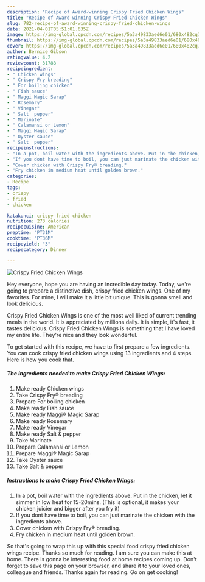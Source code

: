 ```yaml
---
description: "Recipe of Award-winning Crispy Fried Chicken Wings"
title: "Recipe of Award-winning Crispy Fried Chicken Wings"
slug: 782-recipe-of-award-winning-crispy-fried-chicken-wings
date: 2021-04-01T05:51:01.635Z
image: https://img-global.cpcdn.com/recipes/5a3a49833aed6e01/680x482cq70/crispy-fried-chicken-wings-recipe-main-photo.jpg
thumbnail: https://img-global.cpcdn.com/recipes/5a3a49833aed6e01/680x482cq70/crispy-fried-chicken-wings-recipe-main-photo.jpg
cover: https://img-global.cpcdn.com/recipes/5a3a49833aed6e01/680x482cq70/crispy-fried-chicken-wings-recipe-main-photo.jpg
author: Bernice Gibson
ratingvalue: 4.2
reviewcount: 31788
recipeingredient:
- " Chicken wings"
- " Crispy Fry breading"
- " For boiling chicken"
- " Fish sauce"
- " Maggi Magic Sarap"
- " Rosemary"
- " Vinegar"
- " Salt  pepper"
- " Marinate"
- " Calamansi or Lemon"
- " Maggi Magic Sarap"
- " Oyster sauce"
- " Salt  pepper"
recipeinstructions:
- "In a pot, boil water with the ingredients above. Put in the chicken, let it simmer in low heat for 15-20mins. (This is optional, it makes your chicken juicier and bigger after you fry it)"
- "If you dont have time to boil, you can just marinate the chicken with the ingredients above."
- "Cover chicken with Crispy Fry®️ breading."
- "Fry chicken in medium heat until golden brown."
categories:
- Recipe
tags:
- crispy
- fried
- chicken

katakunci: crispy fried chicken 
nutrition: 273 calories
recipecuisine: American
preptime: "PT31M"
cooktime: "PT36M"
recipeyield: "3"
recipecategory: Dinner

---
```



![Crispy Fried Chicken Wings](https://img-global.cpcdn.com/recipes/5a3a49833aed6e01/680x482cq70/crispy-fried-chicken-wings-recipe-main-photo.jpg)

Hey everyone, hope you are having an incredible day today. Today, we're going to prepare a distinctive dish, crispy fried chicken wings. One of my favorites. For mine, I will make it a little bit unique. This is gonna smell and look delicious.

Crispy Fried Chicken Wings is one of the most well liked of current trending meals in the world. It is appreciated by millions daily. It is simple, it's fast, it tastes delicious. Crispy Fried Chicken Wings is something that I have loved my entire life. They're nice and they look wonderful.




To get started with this recipe, we have to first prepare a few ingredients. You can cook crispy fried chicken wings using 13 ingredients and 4 steps. Here is how you cook that.

<!--inarticleads1-->

##### The ingredients needed to make Crispy Fried Chicken Wings:

1. Make ready  Chicken wings
1. Take  Crispy Fry®️ breading
1. Prepare  For boiling chicken
1. Make ready  Fish sauce
1. Make ready  Maggi®️ Magic Sarap
1. Make ready  Rosemary
1. Make ready  Vinegar
1. Make ready  Salt &amp; pepper
1. Take  Marinate
1. Prepare  Calamansi or Lemon
1. Prepare  Maggi®️ Magic Sarap
1. Take  Oyster sauce
1. Take  Salt &amp; pepper




<!--inarticleads2-->

##### Instructions to make Crispy Fried Chicken Wings:

1. In a pot, boil water with the ingredients above. Put in the chicken, let it simmer in low heat for 15-20mins. (This is optional, it makes your chicken juicier and bigger after you fry it)
1. If you dont have time to boil, you can just marinate the chicken with the ingredients above.
1. Cover chicken with Crispy Fry®️ breading.
1. Fry chicken in medium heat until golden brown.




So that's going to wrap this up with this special food crispy fried chicken wings recipe. Thanks so much for reading. I am sure you can make this at home. There is gonna be interesting food at home recipes coming up. Don't forget to save this page on your browser, and share it to your loved ones, colleague and friends. Thanks again for reading. Go on get cooking!
